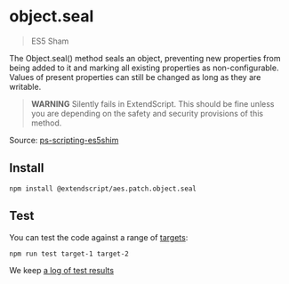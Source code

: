 # object.seal

> ES5 Sham

The Object.seal() method seals an object, preventing new properties from being added to it and marking all existing properties as non-configurable. Values of present properties can still be changed as long as they are writable.

> __WARNING__ Silently fails in ExtendScript. This should be fine unless you are depending on the safety and security provisions of this method.

Source: [ps-scripting-es5shim](https://github.com/EugenTepin/ps-scripting-es5shim/blob/master/lib/Object/seal.js)

## Install

    npm install @extendscript/aes.patch.object.seal

## Test

You can test the code against a range of [targets](https://github.com/nbqx/fakestk/blob/master/resources/versions.json):

    npm run test target-1 target-2

We keep [a log of test results](./test/results_log.md)
